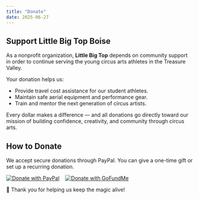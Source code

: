 ```yaml
---
title: "Donate"
date: 2025-06-27
---
```


## Support Little Big Top Boise

As a nonprofit organization, **Little Big Top** depends on community support in order to  continue serving the young circus arts athletes in the Treasure Valley.

Your donation helps us:

- Provide travel cost assistance for our student athletes.
- Maintain safe aerial equipment and performance gear.
- Train and mentor the next generation of circus artists.

Every dollar makes a difference — and all donations go directly toward our mission of building confidence, creativity, and community through circus arts.

## How to Donate

We accept secure donations through PayPal. You can give a one-time gift or set up a recurring donation.

[![Donate with PayPal](/images/paypal.png)](https://www.paypal.com/donate/littlebigtopboise)&nbsp;&nbsp;&nbsp;&nbsp;[![Donate with GoFundMe](/images/gofundme.png)](https://www.gofundme.com/donate/littlebigtopboise)

💖 Thank you for helping us keep the magic alive!